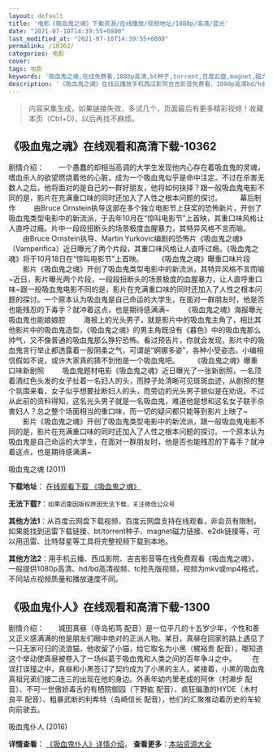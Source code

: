 ```yaml
---
layout: default
title: '电影《吸血鬼之魂》下载资源/在线播放/视频地址/1080p/高清/蓝光'
date: "2021-07-10T14:39:55+0800"
last_modified_at: "2021-07-10T14:39:55+0800"
permalink: /10362/
categories: 电影
cover:
tags: 电影
keywords: '吸血鬼之魂,在线免费看,1080p高清,bt种子,torrent,百度云盘,magnet,磁力链,迅雷下载资源'
description: '《吸血鬼之魂》在线云播放手机西瓜影院吉吉影音免费看，1080p高清bd/hd未删减完整版和tc抢先枪版，mkv/mp4格式，附带bt/torrent种子、magnet/磁力链、百度云盘、网盘资源迅雷下载链接'
---
```


>内容采集生成，如果链接失效，多试几个，页面最后有更多精彩视频！收藏本页（Ctrl+D)，以后再找不麻烦。


## 《吸血鬼之魂》在线观看和高清下载-10362

剧情介绍：　　一个愚蠢的却相当高调的大学生发现他内心存在着吸血鬼的灵魂，嗜血杀人的欲望燃烧着他的心脏，成为一个吸血鬼似乎是命中注定。不过在杀害无数人之后，他将面对的是自己的一群好朋友，他将如何抉择？跟一般吸血鬼电影不同的是，影片在充满重口味的同时还加入了人性之根本问题的探讨。  　　幕后制作  　　由Bruce Ornstein执导这部在多个独立电影节上获奖的恐怖新片，开创了吸血鬼类型电影中的新流派，于去年10月在“惊叫电影节”上首映，其重口味风格让人直呼过瘾。片中一段段扭断头的场景极度血腥暴力，其特异风格不言而喻。  　　由Bruce Ornstein执导、Martin Yurkovic编剧的恐怖片《吸血鬼之魂》（Vamperifica）近日曝光了两个片段，其重口味风格让人直呼过瘾。《吸血鬼之魂》将于10月18日在“惊叫电影节”上首映。  　　《吸血鬼之魂》曝重口味片段  　　影片《吸血鬼之魂》开创了吸血鬼类型电影中的新流派，其特异风格不言而喻~近日，影片曝光两个片段，一段段扭断头的场景极度的血腥暴力，让人直呼重口味~跟一般吸血鬼电影不同的是，影片在充满重口味的同时还加入了人性之根本问题的探讨。一个原本认为吸血鬼是自己命运的大学生，在面对一群朋友时，他是否也能残忍的下毒手？就冲着这点，也是期待感满满~  　　《吸血鬼之魂》海报曝光 吸血鬼也能娘娘腔  　　海报上的光头男子，就是影片中的吸血鬼主角了，相比其他影片中的吸血鬼造型，《吸血鬼之魂》的男主角既没有《暮色》中的吸血鬼那么帅气，又不像普通的吸血鬼那么狰狞恐怖。看过预告片，你就会发现，影片中的吸血鬼言行举止都透露着一股阴柔之气，可谓是“婀娜多姿”，各种小受姿态。小编相信假如不说，或许大家真的猜不到他是一个吸血鬼吧。  　　《吸血鬼之魂》曝重口味新剧照  　　吸血鬼题材电影《吸血鬼之魂》近日曝光了一张新剧照，一名顶着酒红色头发的女子扯着一名妇人的头，而脖子处清晰可见斑斑血迹，从剧照的整个氛围来看，女子似乎想要扯断妇人的头，而旁边的光头男子貌似是在劝说。不过从此前的资料得知，这名光头男子就是一名吸血鬼，难道他是想和这名女子联手杀害妇人？总之整个场面相当的重口味，而一切的疑问都只能等到影片上映了~  　　影片《吸血鬼之魂》开创了吸血鬼类型电影中的新流派，跟一般吸血鬼电影不同的是，影片在充满重口味的同时还加入了人性之根本问题的探讨。一个原本认为吸血鬼是自己命运的大学生，在面对一群朋友时，他是否也能残忍的下毒手？就冲着这点，也是期待感满满~


吸血鬼之魂 (2011)

**下载地址**： [在线观看下载 《吸血鬼之魂》](https://www.btbtdy.me/btdy/dy8410.html) 


**无法下载?**：`如果迅雷因版权原因无法下载，关注微信公众号 `

**其他方法1**：从百度云网盘下载视频，百度云网盘支持在线观看，非会员有限制，如果能找到迅雷下载链接、bt/torrent种子、magnet磁力链接、e2dk链接等，可以用迅雷、比特彗星等工具将完整视频下载到本地。

**其他方法2**：用手机云播、西瓜影院、吉吉影音等在线免费观看《吸血鬼之魂》，一般提供1080p高清、hd/bd高清视频、tc抢先版视频，视频为mkv或mp4格式，不同站点视频质量和播放速度不同。


## 《吸血鬼仆人》在线观看和高清下载-1300

剧情介绍：　　城田真昼（寺岛拓笃 配音）是一位平凡的十五岁少年，个性和善又正义感满满的他是朋友们眼中绝对的正派人物。某日，真昼在回家的路上遇见了一只无家可归的流浪猫，他收留了小猫，给它取名为小黑（梶裕贵 配音），哪知道这个举动使真昼被卷入了一场纠葛于吸血鬼和人类之间的百年争斗之中。 　　在误打误撞之中，真昼和小黑签订了契约成为了小黑的主人，紧接着，小黑的吸血鬼真祖兄弟们接二连三的出现在他的身边。外表年幼内里老成的阿休（村濑步 配音）、不可一世傲娇毒舌的有栖院御园（下野紘 配音）、疯狂偏激的HYDE（木村良平 配音）、粗暴武断的利希特（岛崎信长 配音），他们的汇聚推动着历史的车轮向前驶去。


吸血鬼仆人 (2016)

**详情查看**： [《吸血鬼仆人》详情介绍](/movie/1300/)， **查看更多**：[本站资源大全](/movie/t/all/)

